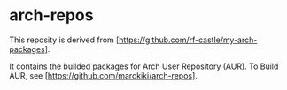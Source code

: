 # arch-repos
This reposity is derived from [https://github.com/rf-castle/my-arch-packages].

It contains the builded packages for Arch User Repository (AUR).
To Build AUR, see [https://github.com/marokiki/arch-repos].
